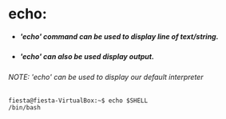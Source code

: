 # echo:
 * ##### 'echo' command can be used to display line of text/string. 
 * ##### 'echo' can also be used display output.
 
 ###### NOTE: 'echo' can be used to display our default interpreter
 ```console
 fiesta@fiesta-VirtualBox:~$ echo $SHELL
 /bin/bash
 ```
 
